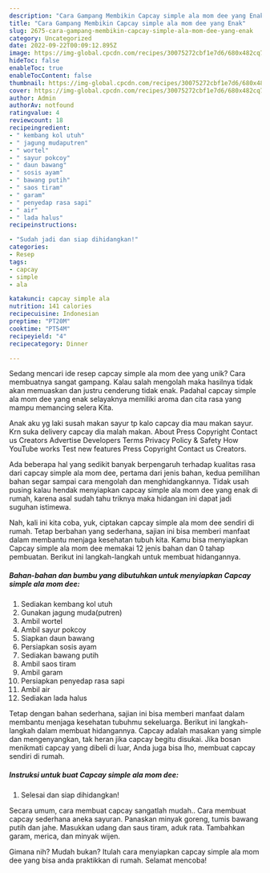 ```yaml
---
description: "Cara Gampang Membikin Capcay simple ala mom dee yang Enak"
title: "Cara Gampang Membikin Capcay simple ala mom dee yang Enak"
slug: 2675-cara-gampang-membikin-capcay-simple-ala-mom-dee-yang-enak
category: Uncategorized
date: 2022-09-22T00:09:12.895Z
image: https://img-global.cpcdn.com/recipes/30075272cbf1e7d6/680x482cq70/capcay-simple-ala-mom-dee-foto-resep-utama.jpg
hideToc: false
enableToc: true
enableTocContent: false
thumbnail: https://img-global.cpcdn.com/recipes/30075272cbf1e7d6/680x482cq70/capcay-simple-ala-mom-dee-foto-resep-utama.jpg
cover: https://img-global.cpcdn.com/recipes/30075272cbf1e7d6/680x482cq70/capcay-simple-ala-mom-dee-foto-resep-utama.jpg
author: Admin
authorAv: notfound
ratingvalue: 4
reviewcount: 18
recipeingredient:
- " kembang kol utuh"
- " jagung mudaputren"
- " wortel"
- " sayur pokcoy"
- " daun bawang"
- " sosis ayam"
- " bawang putih"
- " saos tiram"
- " garam"
- " penyedap rasa sapi"
- " air"
- " lada halus"
recipeinstructions:

- "Sudah jadi dan siap dihidangkan!"
categories:
- Resep
tags:
- capcay
- simple
- ala

katakunci: capcay simple ala 
nutrition: 141 calories
recipecuisine: Indonesian
preptime: "PT20M"
cooktime: "PT54M"
recipeyield: "4"
recipecategory: Dinner

---
```





Sedang mencari ide resep capcay simple ala mom dee yang unik? Cara membuatnya sangat gampang. Kalau salah mengolah maka hasilnya tidak akan memuaskan dan justru cenderung tidak enak. Padahal capcay simple ala mom dee yang enak selayaknya memiliki aroma dan cita rasa yang mampu memancing selera Kita.





Anak aku yg laki susah makan sayur tp kalo capcay dia mau makan sayur. Krn suka delivery capcay dia malah makan. About Press Copyright Contact us Creators Advertise Developers Terms Privacy Policy &amp; Safety How YouTube works Test new features Press Copyright Contact us Creators.

Ada beberapa hal yang sedikit banyak berpengaruh terhadap kualitas rasa dari capcay simple ala mom dee, pertama dari jenis bahan, kedua pemilihan bahan segar sampai cara mengolah dan menghidangkannya. Tidak usah pusing kalau hendak menyiapkan capcay simple ala mom dee yang enak di rumah, karena asal sudah tahu triknya maka hidangan ini dapat jadi suguhan istimewa.






Nah, kali ini kita coba, yuk, ciptakan capcay simple ala mom dee sendiri di rumah. Tetap berbahan yang sederhana, sajian ini bisa memberi manfaat dalam membantu menjaga kesehatan tubuh kita. Kamu bisa menyiapkan Capcay simple ala mom dee memakai 12 jenis bahan dan 0 tahap pembuatan. Berikut ini langkah-langkah untuk membuat hidangannya.

<!--inarticleads1-->

##### Bahan-bahan dan bumbu yang dibutuhkan untuk menyiapkan Capcay simple ala mom dee:

1. Sediakan  kembang kol utuh
1. Gunakan  jagung muda(putren)
1. Ambil  wortel
1. Ambil  sayur pokcoy
1. Siapkan  daun bawang
1. Persiapkan  sosis ayam
1. Sediakan  bawang putih
1. Ambil  saos tiram
1. Ambil  garam
1. Persiapkan  penyedap rasa sapi
1. Ambil  air
1. Sediakan  lada halus


Tetap dengan bahan sederhana, sajian ini bisa memberi manfaat dalam membantu menjaga kesehatan tubuhmu sekeluarga. Berikut ini langkah-langkah dalam membuat hidangannya. Capcay adalah masakan yang simple dan mengenyangkan, tak heran jika capcay begitu disukai. Jika bosan menikmati capcay yang dibeli di luar, Anda juga bisa lho, membuat capcay sendiri di rumah. 

<!--inarticleads2-->

##### Instruksi untuk buat Capcay simple ala mom dee:


1. Selesai dan siap dihidangkan!

Secara umum, cara membuat capcay sangatlah mudah.. Cara membuat capcay sederhana aneka sayuran. Panaskan minyak goreng, tumis bawang putih dan jahe. Masukkan udang dan saus tiram, aduk rata. Tambahkan garam, merica, dan minyak wijen. 

Gimana nih? Mudah bukan? Itulah cara menyiapkan capcay simple ala mom dee yang bisa anda praktikkan di rumah. Selamat mencoba!
